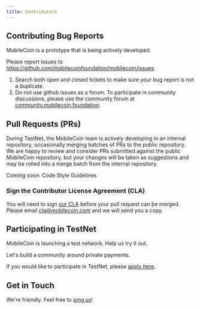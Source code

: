 ```yaml
---
title: Contributors
---
```

## Contributing Bug Reports

MobileCoin is a prototype that is being actively developed.

Please report issues to https://github.com/mobilecoinfoundation/mobilecoin/issues.

1. Search both open and closed tickets to make sure your bug report is not a duplicate.
1. Do not use github issues as a forum. To participate in community discussions, please use the community forum at [community.mobilecoin.foundation](https://community.mobilecoin.foundation).

## Pull Requests (PRs)

During TestNet, the MobileCoin team is actively developing in an internal repository, occasionally merging batches of PRs to the public repository. We are happy to review and consider PRs submitted against the public MobileCoin repository, but your changes will be taken as suggestions and may be rolled into a merge batch from the internal repository.

Coming soon: Code Style Guidelines

### Sign the Contributor License Agreement (CLA)

You will need to sign [our CLA](./CLA.md) before your pull request can be merged. Please email [cla@mobilecoin.com](mailto://cla@mobilecoin.com) and we will send you a copy.

## Participating in TestNet

MobileCoin is launching a test network. Help us try it out.

Let's build a community around private payments.

If you would like to participate in TestNet, please [apply here](https://forms.gle/ULNjA6cMxCD5XNyT7).

## Get in Touch

We're friendly. Feel free to [ping us](mailto://testnet@mobilecoin.com)!
